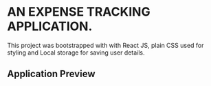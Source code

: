# AN EXPENSE TRACKING APPLICATION. 

This project was bootstrapped with with React JS, plain CSS used for styling and Local storage for saving user details. 

## Application Preview
